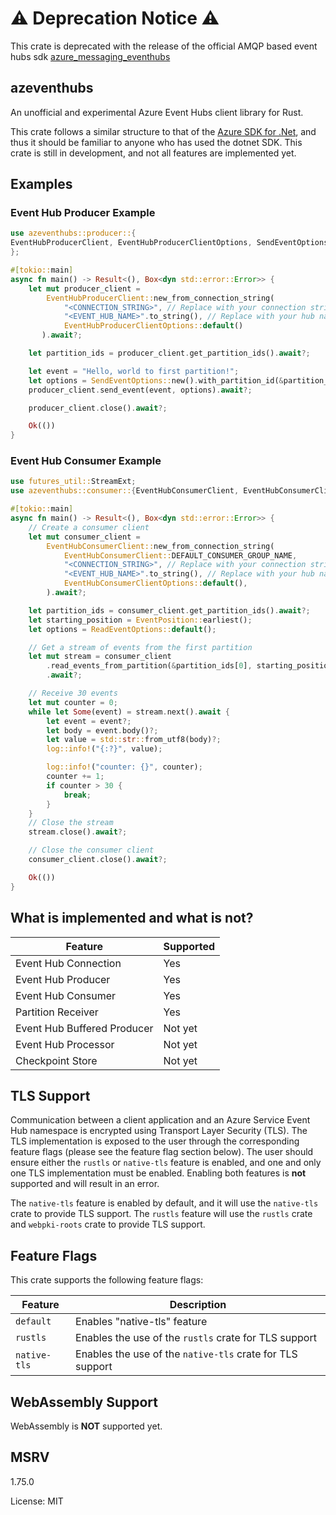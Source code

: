 # ⚠️ Deprecation Notice ⚠️

This crate is deprecated with the release of the official AMQP based event hubs sdk [azure_messaging_eventhubs](https://crates.io/crates/azure_messaging_eventhubs)

## azeventhubs

An unofficial and experimental Azure Event Hubs client library for Rust.

This crate follows a similar structure to that of the [Azure SDK for
.Net](https://github.com/Azure/azure-sdk-for-net/tree/main/sdk/eventhub/Azure.Messaging.EventHubs),
and thus it should be familiar to anyone who has used the dotnet SDK. This crate is still in
development, and not all features are implemented yet.

## Examples

### Event Hub Producer Example

```rust
use azeventhubs::producer::{
EventHubProducerClient, EventHubProducerClientOptions, SendEventOptions,
};

#[tokio::main]
async fn main() -> Result<(), Box<dyn std::error::Error>> {
    let mut producer_client =
        EventHubProducerClient::new_from_connection_string(
            "<CONNECTION_STRING>", // Replace with your connection string
            "<EVENT_HUB_NAME>".to_string(), // Replace with your hub name
            EventHubProducerClientOptions::default()
       ).await?;

    let partition_ids = producer_client.get_partition_ids().await?;

    let event = "Hello, world to first partition!";
    let options = SendEventOptions::new().with_partition_id(&partition_ids[0]);
    producer_client.send_event(event, options).await?;

    producer_client.close().await?;

    Ok(())
}
```

### Event Hub Consumer Example

```rust
use futures_util::StreamExt;
use azeventhubs::consumer::{EventHubConsumerClient, EventHubConsumerClientOptions, EventPosition, ReadEventOptions};

#[tokio::main]
async fn main() -> Result<(), Box<dyn std::error::Error>> {
    // Create a consumer client
    let mut consumer_client =
        EventHubConsumerClient::new_from_connection_string(
            EventHubConsumerClient::DEFAULT_CONSUMER_GROUP_NAME,
            "<CONNECTION_STRING>", // Replace with your connection string
            "<EVENT_HUB_NAME>".to_string(), // Replace with your hub name
            EventHubConsumerClientOptions::default(),
        ).await?;

    let partition_ids = consumer_client.get_partition_ids().await?;
    let starting_position = EventPosition::earliest();
    let options = ReadEventOptions::default();

    // Get a stream of events from the first partition
    let mut stream = consumer_client
        .read_events_from_partition(&partition_ids[0], starting_position, options)
        .await?;

    // Receive 30 events
    let mut counter = 0;
    while let Some(event) = stream.next().await {
        let event = event?;
        let body = event.body()?;
        let value = std::str::from_utf8(body)?;
        log::info!("{:?}", value);

        log::info!("counter: {}", counter);
        counter += 1;
        if counter > 30 {
            break;
        }
    }
    // Close the stream
    stream.close().await?;

    // Close the consumer client
    consumer_client.close().await?;

    Ok(())
}
```

## What is implemented and what is not?

| Feature | Supported |
| ------- | --------- |
| Event Hub Connection | Yes |
| Event Hub Producer | Yes |
| Event Hub Consumer | Yes |
| Partition Receiver | Yes |
| Event Hub Buffered Producer | Not yet |
| Event Hub Processor | Not yet |
| Checkpoint Store | Not yet |

## TLS Support

Communication between a client application and an Azure Service Event Hub namespace is encrypted
using Transport Layer Security (TLS). The TLS implementation is exposed to the user through the
corresponding feature flags (please see the feature flag section below). The user should ensure
either the `rustls` or `native-tls` feature is enabled, and one and only one TLS implementation
must be enabled. Enabling both features is **not** supported and will result in an error.

The `native-tls` feature is enabled by default, and it will use the `native-tls` crate to
provide TLS support. The `rustls` feature will use the `rustls` crate and `webpki-roots` crate
to provide TLS support.

## Feature Flags

This crate supports the following feature flags:

| Feature | Description |
| ------- | ----------- |
| `default` | Enables "native-tls" feature |
| `rustls` | Enables the use of the `rustls` crate for TLS support |
| `native-tls` | Enables the use of the `native-tls` crate for TLS support |

## WebAssembly Support

WebAssembly is **NOT** supported yet.

## MSRV

1.75.0

License: MIT
